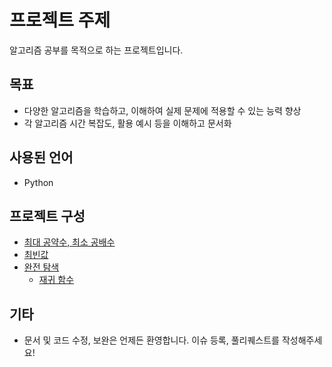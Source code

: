 # 프로젝트 주제

알고리즘 공부를 목적으로 하는 프로젝트입니다.

## 목표

- 다양한 알고리즘을 학습하고, 이해하여 실제 문제에 적용할 수 있는 능력 향상
- 각 알고리즘 시간 복잡도, 활용 예시 등을 이해하고 문서화

## 사용된 언어

- Python

## 프로젝트 구성

- [최대 공약수, 최소 공배수](https://github.com/haeseong123/algorithm/blob/main/gcd_lcm/gcd_lcm.md)
- [최빈값](https://github.com/haeseong123/algorithm/blob/main/mode/mode.md)
- [완전 탐색](https://github.com/haeseong123/algorithm/blob/main/brute_force/brute_force.md)
    - [재귀 함수](https://github.com/haeseong123/algorithm/blob/main/brute_force/recursive/recursive.md)

## 기타

- 문서 및 코드 수정, 보완은 언제든 환영합니다. 이슈 등록, 풀리퀘스트를 작성해주세요!